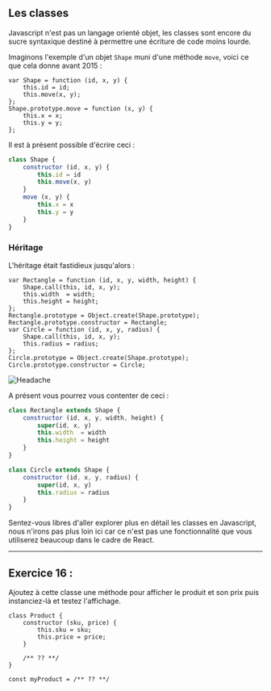 ## Les classes

Javascript n'est pas un langage orienté objet, les classes sont encore du sucre syntaxique destiné à permettre une écriture de code moins lourde.

Imaginons l'exemple d'un objet `Shape` muni d'une méthode `move`, voici ce que cela donne avant 2015 :

```javascript_before
var Shape = function (id, x, y) {
    this.id = id;
    this.move(x, y);
};
Shape.prototype.move = function (x, y) {
    this.x = x;
    this.y = y;
};
```

Il est à présent possible d'écrire ceci :
```javascript
class Shape {
    constructor (id, x, y) {
        this.id = id
        this.move(x, y)
    }
    move (x, y) {
        this.x = x
        this.y = y
    }
}
```

### Héritage

L'héritage était fastidieux jusqu'alors :

```javascript_before
var Rectangle = function (id, x, y, width, height) {
    Shape.call(this, id, x, y);
    this.width  = width;
    this.height = height;
};
Rectangle.prototype = Object.create(Shape.prototype);
Rectangle.prototype.constructor = Rectangle;
var Circle = function (id, x, y, radius) {
    Shape.call(this, id, x, y);
    this.radius = radius;
};
Circle.prototype = Object.create(Shape.prototype);
Circle.prototype.constructor = Circle;
```

![Headache](/markdown-resources/pictures/headache.jpg)

A présent vous pourrez vous contenter de ceci :

```javascript
class Rectangle extends Shape {
    constructor (id, x, y, width, height) {
        super(id, x, y)
        this.width  = width
        this.height = height
    }
}

class Circle extends Shape {
    constructor (id, x, y, radius) {
        super(id, x, y)
        this.radius = radius
    }
}
```

Sentez-vous libres d'aller explorer plus en détail les classes en Javascript, nous n'irons pas plus loin ici car
ce n'est pas une fonctionnalité que vous utiliserez beaucoup dans le cadre de React.

---

## Exercice 16 :
<div role="alert" class="alert alert-info show">
    Ajoutez à cette classe une méthode pour afficher le produit et son prix puis instanciez-là et testez l'affichage.
</div>

```javascript_exercise16
class Product {
    constructor (sku, price) {
        this.sku = sku;
        this.price = price;
    }

    /** ?? **/
}

const myProduct = /** ?? **/
```
